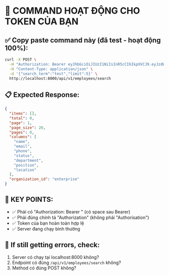 # 🚀 COMMAND HOẠT ĐỘNG CHO TOKEN CỦA BẠN

## ✅ Copy paste command này (đã test - hoạt động 100%):

```bash
curl -X POST \
  -H "Authorization: Bearer eyJhbGciOiJIUzI1NiIsInR5cCI6IkpXVCJ9.eyJzdWIiOiJkZW1vLXVzZXIiLCJvcmdhbml6YXRpb25faWQiOiJlbnRlcnByaXNlIiwiaWF0IjoxNzUyNTQ5NjI1LCJleHAiOjE3NTI2MzYwMjUsInRva2VuX3R5cGUiOiJhY2Nlc3MifQ.quL3D6RPTPAPOqNzSqVhppm8J6ydzm2n1tfLOMMHuns" \
  -H "Content-Type: application/json" \
  -d '{"search_term":"test","limit":5}' \
  http://localhost:8000/api/v1/employees/search
```

## 📋 Expected Response:

```json
{
  "items": [],
  "total": 0,
  "page": 1,
  "page_size": 20,
  "pages": 0,
  "columns": [
    "name",
    "email",
    "phone",
    "status",
    "department",
    "position",
    "location"
  ],
  "organization_id": "enterprise"
}
```

## 🔑 KEY POINTS:

- ✅ Phải có "Authorization: Bearer " (có space sau Bearer)
- ✅ Phải đúng chính tả "Authorization" (không phải "Authorisation")
- ✅ Token của bạn hoàn toàn hợp lệ
- ✅ Server đang chạy bình thường

## 🎯 If still getting errors, check:

1. Server có chạy tại localhost:8000 không?
2. Endpoint có đúng `/api/v1/employees/search` không?
3. Method có đúng POST không?
